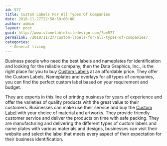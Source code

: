 ```yaml
---
id: 577
title: Custom Labels For All Types Of Companies
date: 2010-11-27T22:58:50+00:00
author: admin
layout: post
guid: http://www.stonetabletsitedesign.com/?p=577
permalink: /2010/11/27/custom-labels-for-all-types-of-companies/
categories:
  - General living
---
```

Business people who need the best labels and nameplates for identification and looking for the reliable company, then the Data Graphics, Inc., is the right place for you to buy [Custom Labels](http://www.datagraphicsinc.com/) at an affordable price. They offer the Custom Labels, Nameplates and overlays for all types of companies, you can find the perfect custom label based on your requirement and budget.

They are experts in this line of printing business for years of experience and offer the varieties of quality products with the great value to their customers. Businesses can make use their service and buy the [Custom Label](http://www.datagraphicsinc.com/) with your choice of material and artworks. They provide friendly customer service and deliver the products on time with safe packing. They are manufacturing and delivering the different types of custom labels and name plates with various materials and designs, businesses can visit their website and select the label that meets every aspect of their expectation for their business identification.